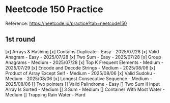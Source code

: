 # Neetcode 150 Practice

Reference: https://neetcode.io/practice?tab=neetcode150

## 1st round

[x] Arrays & Hashing
    [x] Contains Duplicate - Easy - 2025/07/28
    [x] Valid Anagram - Easy - 2025/07/28
    [x] Two Sum - Easy - 2025/07/28
    [x] Group Anagrams - Medium - 2025/07/28
    [x] Top K Frequent Elements - Medium - 2025/07/29
    [x] Encode and Decode Strings - Medium - 2025/08/06
    [x] Product of Array Except Self - Medium - 2025/08/06
    [x] Valid Sudoku - Medium - 2025/08/06
    [x] Longest Consecutive Sequence - Medium - 2025/08/06
[] Two pointers
    [] Valid Palindrome - Easy
    [] Two Sum II Input Array Is Sorted - Medium
    [] 3 Sum - Medium
    [] Container With Most Water - Medium
    [] Trapping Rain Water - Hard 